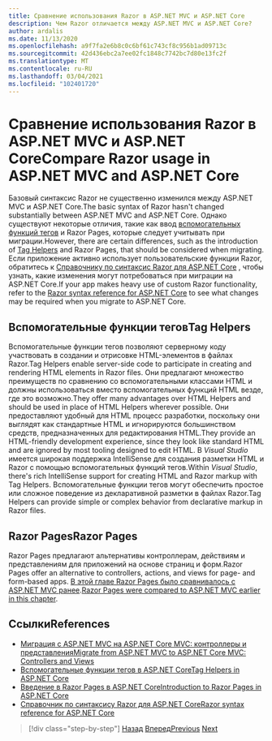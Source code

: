 ```yaml
---
title: Сравнение использования Razor в ASP.NET MVC и ASP.NET Core
description: Чем Razor отличается между ASP.NET MVC и ASP.NET Core?
author: ardalis
ms.date: 11/13/2020
ms.openlocfilehash: a9f7fa2e6b8c0c6bf61c743cf8c956b1ad09713c
ms.sourcegitcommit: 42d436ebc2a7ee02fc1848c7742bc7d80e13fc2f
ms.translationtype: MT
ms.contentlocale: ru-RU
ms.lasthandoff: 03/04/2021
ms.locfileid: "102401720"
---
```

# <a name="compare-razor-usage-in-aspnet-mvc-and-aspnet-core"></a><span data-ttu-id="4dd22-103">Сравнение использования Razor в ASP.NET MVC и ASP.NET Core</span><span class="sxs-lookup"><span data-stu-id="4dd22-103">Compare Razor usage in ASP.NET MVC and ASP.NET Core</span></span>

<span data-ttu-id="4dd22-104">Базовый синтаксис Razor не существенно изменился между ASP.NET MVC и ASP.NET Core.</span><span class="sxs-lookup"><span data-stu-id="4dd22-104">The basic syntax of Razor hasn't changed substantially between ASP.NET MVC and ASP.NET Core.</span></span> <span data-ttu-id="4dd22-105">Однако существуют некоторые отличия, такие как ввод [вспомогательных функций тегов](/aspnet/core/mvc/views/tag-helpers/intro) и Razor Pages, которые следует учитывать при миграции.</span><span class="sxs-lookup"><span data-stu-id="4dd22-105">However, there are certain differences, such as the introduction of [Tag Helpers](/aspnet/core/mvc/views/tag-helpers/intro) and Razor Pages, that should be considered when migrating.</span></span> <span data-ttu-id="4dd22-106">Если приложение активно использует пользовательские функции Razor, обратитесь к [Справочнику по синтаксис Razor для ASP.NET Core](/aspnet/core/razor-pages) , чтобы узнать, какие изменения могут потребоваться при миграции на ASP.NET Core.</span><span class="sxs-lookup"><span data-stu-id="4dd22-106">If your app makes heavy use of custom Razor functionality, refer to the [Razor syntax reference for ASP.NET Core](/aspnet/core/razor-pages) to see what changes may be required when you migrate to ASP.NET Core.</span></span>

## <a name="tag-helpers"></a><span data-ttu-id="4dd22-107">Вспомогательные функции тегов</span><span class="sxs-lookup"><span data-stu-id="4dd22-107">Tag Helpers</span></span>

<span data-ttu-id="4dd22-108">Вспомогательные функции тегов позволяют серверному коду участвовать в создании и отрисовке HTML-элементов в файлах Razor.</span><span class="sxs-lookup"><span data-stu-id="4dd22-108">Tag Helpers enable server-side code to participate in creating and rendering HTML elements in Razor files.</span></span> <span data-ttu-id="4dd22-109">Они предлагают множество преимуществ по сравнению со вспомогательными классами HTML и должны использоваться вместо вспомогательных функций HTML везде, где это возможно.</span><span class="sxs-lookup"><span data-stu-id="4dd22-109">They offer many advantages over HTML Helpers and should be used in place of HTML Helpers wherever possible.</span></span> <span data-ttu-id="4dd22-110">Они предоставляют удобный для HTML процесс разработки, поскольку они выглядят как стандартные HTML и игнорируются большинством средств, предназначенных для редактирования HTML.</span><span class="sxs-lookup"><span data-stu-id="4dd22-110">They provide an HTML-friendly development experience, since they look like standard HTML and are ignored by most tooling designed to edit HTML.</span></span> <span data-ttu-id="4dd22-111">В _Visual Studio_ имеется широкая поддержка IntelliSense для создания разметки HTML и Razor с помощью вспомогательных функций тегов.</span><span class="sxs-lookup"><span data-stu-id="4dd22-111">Within _Visual Studio_, there's rich IntelliSense support for creating HTML and Razor markup with Tag Helpers.</span></span> <span data-ttu-id="4dd22-112">Вспомогательные функции тегов могут обеспечить простое или сложное поведение из декларативной разметки в файлах Razor.</span><span class="sxs-lookup"><span data-stu-id="4dd22-112">Tag Helpers can provide simple or complex behavior from declarative markup in Razor files.</span></span>

## <a name="razor-pages"></a><span data-ttu-id="4dd22-113">Razor Pages</span><span class="sxs-lookup"><span data-stu-id="4dd22-113">Razor Pages</span></span>

<span data-ttu-id="4dd22-114">Razor Pages предлагают альтернативы контроллерам, действиям и представлениям для приложений на основе страниц и форм.</span><span class="sxs-lookup"><span data-stu-id="4dd22-114">Razor Pages offer an alternative to controllers, actions, and views for page- and form-based apps.</span></span> <span data-ttu-id="4dd22-115">[В этой главе Razor Pages было сравнивалось с ASP.NET MVC ранее](./comparing-razor-pages-aspnet-mvc.md).</span><span class="sxs-lookup"><span data-stu-id="4dd22-115">[Razor Pages were compared to ASP.NET MVC earlier in this chapter](./comparing-razor-pages-aspnet-mvc.md).</span></span>

## <a name="references"></a><span data-ttu-id="4dd22-116">Ссылки</span><span class="sxs-lookup"><span data-stu-id="4dd22-116">References</span></span>

- [<span data-ttu-id="4dd22-117">Миграция с ASP.NET MVC на ASP.NET Core MVC: контроллеры и представления</span><span class="sxs-lookup"><span data-stu-id="4dd22-117">Migrate from ASP.NET MVC to ASP.NET Core MVC: Controllers and Views</span></span>](/aspnet/core/migration/mvc#migrate-controllers-and-views)
- [<span data-ttu-id="4dd22-118">Вспомогательные функции тегов в ASP.NET Core</span><span class="sxs-lookup"><span data-stu-id="4dd22-118">Tag Helpers in ASP.NET Core</span></span>](/aspnet/core/mvc/views/tag-helpers/intro)
- [<span data-ttu-id="4dd22-119">Введение в Razor Pages в ASP.NET Core</span><span class="sxs-lookup"><span data-stu-id="4dd22-119">Introduction to Razor Pages in ASP.NET Core</span></span>](/aspnet/core/razor-pages)
- [<span data-ttu-id="4dd22-120">Справочник по синтаксису Razor для ASP.NET Core</span><span class="sxs-lookup"><span data-stu-id="4dd22-120">Razor syntax reference for ASP.NET Core</span></span>](/aspnet/core/razor-pages)

>[!div class="step-by-step"]
><span data-ttu-id="4dd22-121">[Назад](controller-differences.md)
>[Вперед](signalr-differences.md)</span><span class="sxs-lookup"><span data-stu-id="4dd22-121">[Previous](controller-differences.md)
[Next](signalr-differences.md)</span></span>
